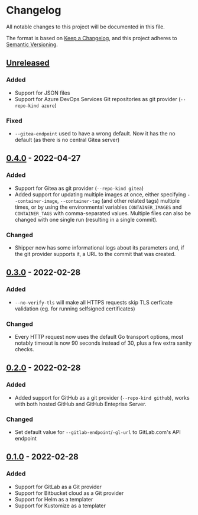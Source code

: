 # Changelog

All notable changes to this project will be documented in this file.

The format is based on [Keep a Changelog](https://keepachangelog.com/en/1.0.0/),
and this project adheres to [Semantic Versioning](https://semver.org/spec/v2.0.0.html).

## [Unreleased]

### Added

- Support for JSON files
- Support for Azure DevOps Services Git repositories as git provider (`--repo-kind azure`)

### Fixed

- `--gitea-endpoint` used to have a wrong default. Now it has the no default (as there is no central Gitea server)

## [0.4.0] - 2022-04-27

### Added

- Support for Gitea as git provider (`--repo-kind gitea`)
- Added support for updating multiple images at once, either specifying `--container-image`, `--container-tag` (and other related tags) multiple times, or by using the environmental variables `CONTAINER_IMAGES` and `CONTAINER_TAGS` with comma-separated values. Multiple files can also be changed with one single run (resulting in a single commit).

### Changed

- Shipper now has some informational logs about its parameters and, if the git provider supports it, a URL to the commit that was created.

## [0.3.0] - 2022-02-28

### Added

- `--no-verify-tls` will make all HTTPS requests skip TLS cerficate validation (eg. for running selfsigned certificates)

### Changed

- Every HTTP request now uses the default Go transport options, most notably timeout is now 90 seconds instead of 30, plus a few extra sanity checks.

## [0.2.0] - 2022-02-28

### Added

- Added support for GitHub as a git provider (`--repo-kind github`), works with both hosted GitHub and GitHub Enteprise Server.

### Changed

- Set default value for `--gitlab-endpoint`/`-gl-url` to GitLab.com's API endpoint

## [0.1.0] - 2022-02-28

### Added

- Support for GitLab as a Git provider
- Support for Bitbucket cloud as a Git provider
- Support for Helm as a templater
- Support for Kustomize as a templater

[unreleased]: https://github.com/neosperience/shipper/compare/0.4.0...HEAD
[0.4.0]: https://github.com/neosperience/shipper/compare/0.3.0...0.4.0
[0.3.0]: https://github.com/neosperience/shipper/compare/0.2.0...0.3.0
[0.2.0]: https://github.com/neosperience/shipper/compare/0.1.0...0.2.0
[0.1.0]: https://github.com/neosperience/shipper/releases/tag/0.1.0
